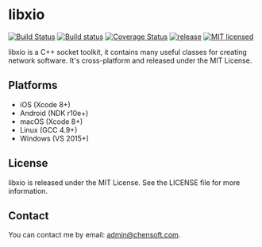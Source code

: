 # libxio

[![Build Status](https://img.shields.io/travis/chensoft/libxio.svg?logo=travis&label=iOS%20|%20Android%20|%20macOS%20|%20Linux)](https://travis-ci.org/chensoft/libxio)
[![Build status](https://img.shields.io/appveyor/ci/chensoft/libxio.svg?logo=appveyor&label=Windows)](https://ci.appveyor.com/project/chensoft/libxio)
[![Coverage Status](https://img.shields.io/codecov/c/github/chensoft/libxio.svg)](https://codecov.io/gh/chensoft/libxio)
[![release](https://img.shields.io/github/release/chensoft/libxio.svg?colorB=ff69b4)](https://github.com/chensoft/libxio/releases/latest)
[![MIT licensed](https://img.shields.io/badge/license-MIT-blue.svg)](https://raw.githubusercontent.com/chensoft/libxio/master/LICENSE)

libxio is a C++ socket toolkit, it contains many useful classes for creating network software. It's cross-platform and released under the MIT License.

## Platforms

* iOS (Xcode 8+)
* Android (NDK r10e+)
* macOS (Xcode 8+)
* Linux (GCC 4.9+)
* Windows (VS 2015+)

## License

libxio is released under the MIT License. See the LICENSE file for more information.

## Contact

You can contact me by email: admin@chensoft.com.